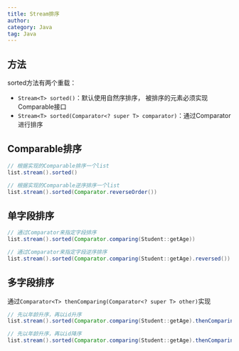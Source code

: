 ```yaml
---
title: Stream排序
author:
category: Java
tag: Java
---
```


## 方法

sorted方法有两个重载：

- `Stream<T> sorted()`：默认使用自然序排序， 被排序的元素必须实现Comparable接口
- `Stream<T> sorted(Comparator<? super T> comparator)`：通过Comparator进行排序

## Comparable排序

```java
// 根据实现的Comparable排序一个list
list.stream().sorted()

// 根据实现的Comparable逆序排序一个list
list.stream().sorted(Comparator.reverseOrder())
```

## 单字段排序

```java
// 通过Comparator来指定字段排序
list.stream().sorted(Comparator.comparing(Student::getAge))

// 通过Comparator来指定字段逆序排序
list.stream().sorted(Comparator.comparing(Student::getAge).reversed())
```

## 多字段排序

通过`Comparator<T> thenComparing(Comparator<? super T> other)`实现

```java
// 先以年龄升序，再以id升序
list.stream().sorted(Comparator.comparing(Student::getAge).thenComparing(Student::getId))

// 先以年龄升序，再以id降序
list.stream().sorted(Comparator.comparing(Student::getAge).thenComparing(Student::getId, Comparator.reverseOrder()))
```

